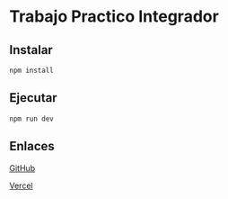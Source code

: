 # Trabajo Practico Integrador

## Instalar
```npm install```

## Ejecutar
```npm run dev```

## Enlaces

[GitHub](https://github.com/Pamelis25/Alkemy-Trabajo-final-C3)

[Vercel]()
